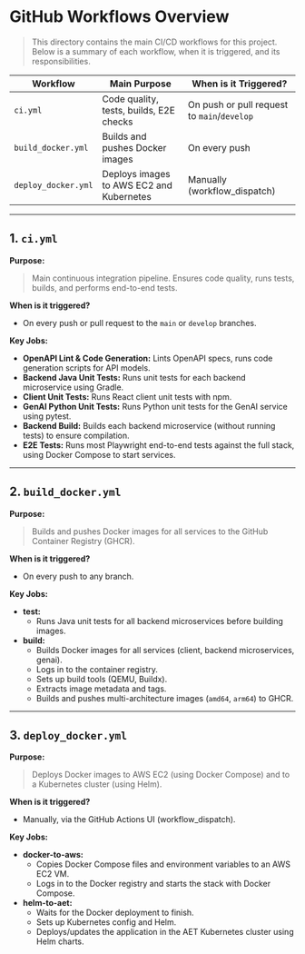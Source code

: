 # GitHub Workflows Overview

>This directory contains the main CI/CD workflows for this project. Below is a summary of each workflow, when it is triggered, and its responsibilities.


| Workflow             | Main Purpose                                 | When is it Triggered?                      |
|----------------------|----------------------------------------------|--------------------------------------------|
| `ci.yml`             | Code quality, tests, builds, E2E checks      | On push or pull request to `main`/`develop`|
| `build_docker.yml`   | Builds and pushes Docker images              | On every push                              |
| `deploy_docker.yml`  | Deploys images to AWS EC2 and Kubernetes     | Manually (workflow_dispatch)               |

---

## 1. `ci.yml`
**Purpose:**
> Main continuous integration pipeline. Ensures code quality, runs tests, builds, and performs end-to-end tests.

**When is it triggered?**
- On every push or pull request to the `main` or `develop` branches.

**Key Jobs:**
- **OpenAPI Lint & Code Generation:** Lints OpenAPI specs, runs code generation scripts for API models.
- **Backend Java Unit Tests:** Runs unit tests for each backend microservice using Gradle.
- **Client Unit Tests:** Runs React client unit tests with npm.
- **GenAI Python Unit Tests:** Runs Python unit tests for the GenAI service using pytest.
- **Backend Build:** Builds each backend microservice (without running tests) to ensure compilation.
- **E2E Tests:** Runs most Playwright end-to-end tests against the full stack, using Docker Compose to start services.

---

## 2. `build_docker.yml`
**Purpose:**
> Builds and pushes Docker images for all services to the GitHub Container Registry (GHCR).

**When is it triggered?**
- On every push to any branch.

**Key Jobs:**
- **test:**
  - Runs Java unit tests for all backend microservices before building images.
- **build:**
  - Builds Docker images for all services (client, backend microservices, genai).
  - Logs in to the container registry.
  - Sets up build tools (QEMU, Buildx).
  - Extracts image metadata and tags.
  - Builds and pushes multi-architecture images (`amd64`, `arm64`) to GHCR.

---

## 3. `deploy_docker.yml`
**Purpose:**
> Deploys Docker images to AWS EC2 (using Docker Compose) and to a Kubernetes cluster (using Helm).

**When is it triggered?**
- Manually, via the GitHub Actions UI (workflow_dispatch).

**Key Jobs:**
- **docker-to-aws:**
  - Copies Docker Compose files and environment variables to an AWS EC2 VM.
  - Logs in to the Docker registry and starts the stack with Docker Compose.
- **helm-to-aet:**
  - Waits for the Docker deployment to finish.
  - Sets up Kubernetes config and Helm.
  - Deploys/updates the application in the AET Kubernetes cluster using Helm charts.
